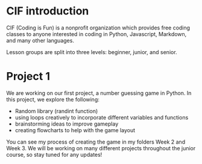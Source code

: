 # CIF introduction
CIF (Coding is Fun) is a nonprofit organization which provides free coding classes to anyone interested in coding in Python, Javascript, Markdown, and many other languages.

Lesson groups are split into three levels: beginner, junior, and senior.

# Project 1
We are working on our first project, a number guessing game in Python. In this project, we explore the following:
- Random library (randint function)
- using loops creatively to incorporate different variables and functions
- brainstorming ideas to improve gameplay
- creating flowcharts to help with the game layout

You can see my process of creating the game in my folders Week 2 and Week 3. We will be working on many different projects throughout the junior course, so stay tuned for any updates!
